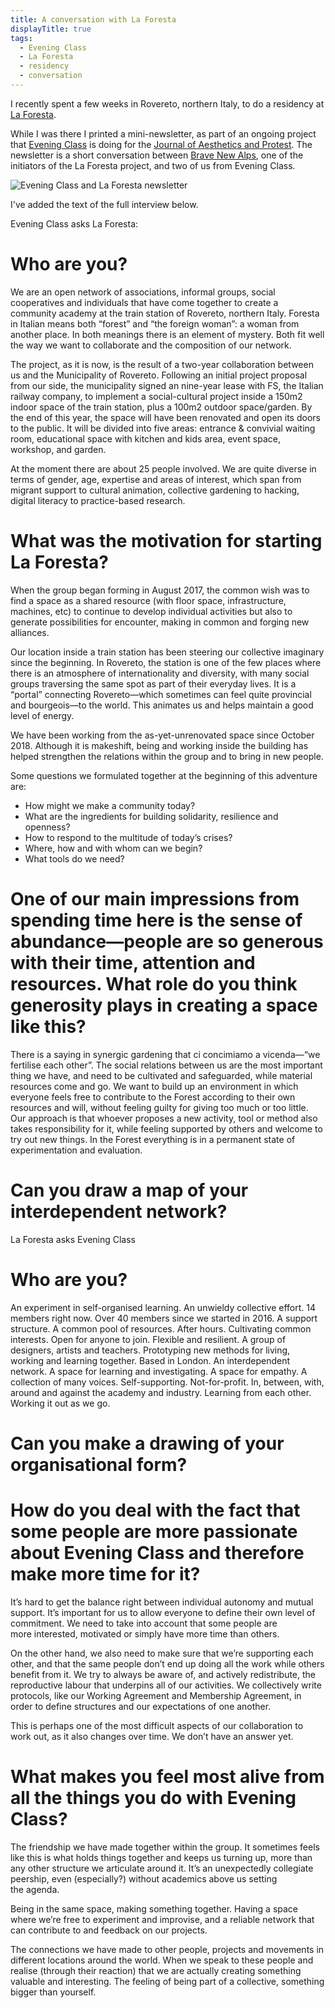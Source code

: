 ```yaml
---
title: A conversation with La Foresta
displayTitle: true
tags:
  - Evening Class
  - La Foresta
  - residency
  - conversation
---
```


I recently spent a few weeks in Rovereto, northern Italy, to do a residency at [La Foresta](https://laforesta.net/).

While I was there I printed a mini-newsletter, as part of an ongoing project that [Evening Class](https://evening-class.org/) is doing for the [Journal of Aesthetics and Protest](https://www.joaap.org/). The newsletter is a short conversation between [Brave New Alps](https://www.brave-new-alps.com/), one of the initiators of the La Foresta project, and two of us from Evening Class.

![Evening Class and La Foresta newsletter](https://d2w9rnfcy7mm78.cloudfront.net/5166553/original_402df0b692de87cf676de66ce373b57a.jpg?1570125552?bc=0)

I've added the text of the full interview below.

<!-- more -->

Evening Class asks La Foresta:

# Who are you?

We are an open network of associations, informal groups, social cooperatives and individuals that have come together to create a community academy at the train station of Rovereto, northern Italy. Foresta in Italian means both “forest” and “the foreign woman”: a woman from another place. In both meanings there is an element of mystery. Both fit well the way we want to collaborate and the composition of our network.

The project, as it is now, is the result of a two-year collaboration between us and the Municipality of Rovereto. Following an initial project proposal from our side, the municipality signed an nine-year lease with FS, the Italian railway company, to implement a social-cultural project inside a 150m2 indoor space of the train station, plus a 100m2 outdoor space/garden.
By the end of this year, the space will have been renovated and open its doors to the public. It will be divided into five areas: entrance & convivial waiting room, educational space with kitchen and kids area, event space, workshop, and garden.

At the moment there are about 25 people involved. We are quite diverse in terms of gender, age, expertise and areas of interest, which span from migrant support to cultural animation, collective gardening to hacking, digital literacy to practice-based research.

# What was the motivation for starting La Foresta?

When the group began forming in August 2017, the common wish was to find a space as a shared resource (with floor space, infrastructure, machines, etc) to continue to develop individual activities but also to generate possibilities for encounter, making in common and forging new alliances.

Our location inside a train station has been steering our collective imaginary since the beginning. In Rovereto, the station is one of the few places where there is an atmosphere of internationality and diversity, with many social groups traversing the same spot as part of their everyday lives. It is a “portal” connecting Rovereto—which sometimes can feel quite provincial and bourgeois—to the world. This animates us and helps maintain a good level of energy.

We have been working from the as-yet-unrenovated space since October 2018. Although it is makeshift, being and working inside the building has helped strengthen the relations within the group and to bring in new people.

Some questions we formulated together at the beginning of this adventure are:

- How might we make a community today?
- What are the ingredients for building solidarity, resilience and openness?
- How to respond to the multitude of today’s crises?
- Where, how and with whom can we begin?
- What tools do we need?

# One of our main impressions from spending time here is the sense of abundance—people are so generous with their time, attention and resources. What role do you think generosity plays in creating a space like this?

There is a saying in synergic gardening that ci concimiamo a vicenda—“we fertilise each other”. The social relations between us are the most important thing we have, and need to be cultivated and safeguarded, while material resources come and go. We want to build up an environment in which everyone feels free to contribute to the Forest according to their own resources and will, without feeling guilty for giving too much or too little.
Our approach is that whoever proposes a new activity, tool or method also takes responsibility for it, while feeling supported by others and welcome to try out new things. In the Forest everything is in a permanent state of experimentation and evaluation.

# Can you draw a map of your interdependent network?

La Foresta asks Evening Class

# Who are you?

An experiment in self-organised learning. An unwieldy collective effort. 14 members right now. Over 40 members since we started in 2016. A support structure. A common pool of resources. After hours. Cultivating common interests. Open for anyone to join. Flexible and resilient. A group of designers, artists and teachers. Prototyping new methods for living, working and learning together. Based in London. An interdependent network. A space for learning and investigating. A space for empathy. A collection of many voices. Self-supporting. Not-for-profit. In, between, with, around and against the academy and industry. Learning from each other. Working it out as we go.

# Can you make a drawing of your organisational form?

# How do you deal with the fact that some people are more passionate about Evening Class and therefore make more time for it?

It’s hard to get the balance right between individual autonomy and mutual support. It’s important for us to allow everyone to define their own level of commitment. We need to take into account that some people are more interested, motivated or simply have more time than others.

On the other hand, we also need to make sure that we’re supporting each other, and that the same people don’t end up doing all the work while others benefit from it. We try to always be aware of, and actively redistribute, the reproductive labour that underpins all of our activities. We collectively write protocols, like our Working Agreement and Membership Agreement, in order to define structures and our expectations of one another.

This is perhaps one of the most difficult aspects of our collaboration to work out, as it also changes over time. We don’t have an answer yet.

# What makes you feel most alive from all the things you do with Evening Class?

The friendship we have made together within the group. It sometimes feels like this is what holds things together and keeps us turning up, more than any other structure we articulate around it. It’s an unexpectedly collegiate peership, even (especially?) without academics above us setting the agenda.

Being in the same space, making something together. Having a space where we’re free to experiment and improvise, and a reliable network that can contribute to and feedback on our projects.

The connections we have made to other people, projects and movements in different locations around the world. When we speak to these people and realise (through their reaction) that we are actually creating something valuable and interesting.
The feeling of being part of a collective, something bigger than yourself.
